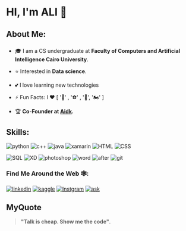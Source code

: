 # HI, I'm ALI 👋

## About Me:
###
* 🎓 I am a CS undergraduate at **Faculty of Computers and Artificial Intelligence Cairo University**.

* ⭐️ Interested in __Data science__.

* 💕 I love learning new technologies

* ⚡ Fun Facts: I ❤️ [ '📖' , '⚽' , '🎥', '🏍️' ]

* 🏆 __Co-Founder at  [Aidk](https://www.aidk.org/).__


## Skills:
![python](https://img.icons8.com/color/48/000000/python.png)
![c++](https://img.icons8.com/color/48/000000/c-plus-plus-logo.png)
![java](https://img.icons8.com/ios-filled/50/000000/java-coffee-cup-logo--v1.png)
![xamarin](https://img.icons8.com/color/48/000000/xamarin.png)
![HTML](https://img.icons8.com/color/48/000000/html-5.png)
![CSS](https://img.icons8.com/color/48/000000/css3.png)

![SQL](https://img.icons8.com/ios-filled/50/000000/sql.png)
![XD](https://img.icons8.com/color/48/000000/adobe-xd.png)
![photoshop](https://img.icons8.com/fluent/48/000000/adobe-photoshop.png)
![word](https://img.icons8.com/color/48/000000/office-365.png)
![after](https://img.icons8.com/fluent/48/000000/adobe-after-effects.png)
![git](https://img.icons8.com/color/48/000000/git.png)


### Find Me Around the Web 🕸️:
[![linkedin](https://icon-icons.com/icons2/679/PNG/32/linkedin_icon-icons.com_60955.png)](https://www.linkedin.com/in/ali-gad-6070a41a1/)
[![kaggle](https://icon-icons.com/icons2/2389/PNG/32/kaggle_logo_icon_145140.png)](https://www.kaggle.com/aligad)
[![Instgram](https://icon-icons.com/icons2/679/PNG/32/instagram_icon-icons.com_60957.png)](https://www.instagram.com/ali_gad_1/?fbclid=IwAR2uwXoDo9eOsT2PW58Xbdm53gDvcyAfQbKg7bV_MGe3cwBVsq1BoCmrVTc)
[![ask](https://icon-icons.com/icons2/679/PNG/32/ask_icon-icons.com_60971.png)](https://ask.fm/aligad986227?fbclid=IwAR02gzTW5ggaAPUDSNWXFgDGOQutbw4O5UwGwYNInnpZ5gz0gcNnEtaa4CM) 

## MyQuote
> __"Talk is cheap. Show me the code"__.


